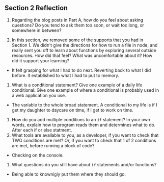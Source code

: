 ## Section 2 Reflection

1. Regarding the blog posts in Part A, how do you feel about asking questions? Do you tend to ask them too soon, or wait too long, or somewhere in between?

1. In this section, we removed some of the supports that you had in Section 1. We didn't give the directions for how to run a file in node, and really sent you off to learn about functions by exploring several outside resources. How did that feel? What was uncomfortable about it? How did it support your learning?
- It felt grasping for what I had to do next. Reverting back to what I did before. It established to what I had to put to memory.
1. What is a conditional statement? Give one example of a daily life conditional. Give one example of where a conditional is probably used in a web application you use.
- The variable to the whole broad statement. A conditional to my life is if I get my daughter to daycare on time, if I get to work on time.
1. How do you add multiple conditions to an `if` statement? In your own words, explain how to program reads them and determines what to do.
After each if or else statment.
1. What tools are available to you, as a developer, if you want to check that TWO conditions are met? Or, if you want to check that 1 of 2 conditions are met, before running a block of code?
- Checking on the console.
1. What questions do you still have about `if` statements and/or functions?
- Being able to knownigly put them where they should go.

